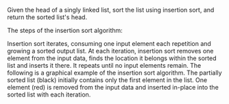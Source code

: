 Given the head of a singly linked list, sort the list using insertion sort, and return the sorted list's head.

The steps of the insertion sort algorithm:

Insertion sort iterates, consuming one input element each repetition and growing a sorted output list.
At each iteration, insertion sort removes one element from the input data, finds the location it belongs within the sorted list and inserts it there.
It repeats until no input elements remain.
The following is a graphical example of the insertion sort algorithm. The partially sorted list (black) initially contains only the first element in the list. One element (red) is removed from the input data and inserted in-place into the sorted list with each iteration.
